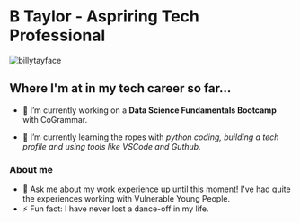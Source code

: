 # B Taylor - Aspriring Tech Professional

![billytayface](https://github.com/Btaylorr/btaylorr/assets/164377624/4493b76c-240e-4682-9e4a-e1bb415b7685)

## Where I'm at in my tech career so far...
- 🔭 I’m currently working on a **Data Science Fundamentals Bootcamp** with CoGrammar.

- 🌱 I’m currently learning the ropes with _python coding, building a tech profile and using tools like VSCode and Guthub._

### About me
- 💬 Ask me about my work experience up until this moment! I've had quite the experiences working with Vulnerable Young People. 
- ⚡ Fun fact: I have never lost a dance-off in my life. 


